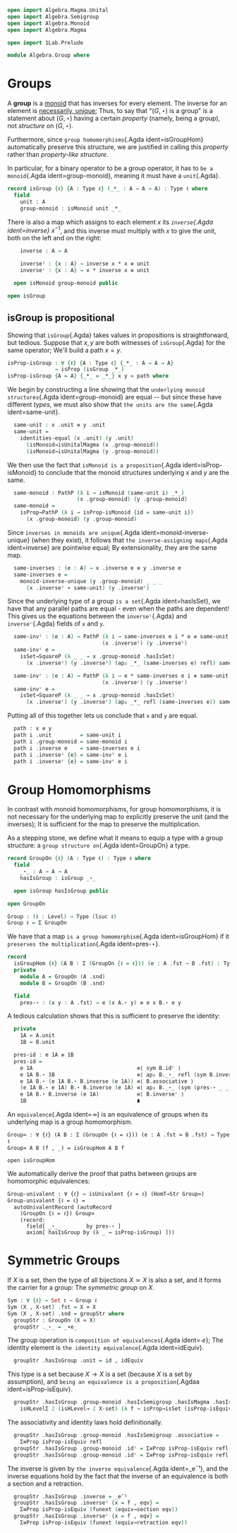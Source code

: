 ```agda
open import Algebra.Magma.Unital
open import Algebra.Semigroup
open import Algebra.Monoid
open import Algebra.Magma

open import 1Lab.Prelude

module Algebra.Group where
```

# Groups

A **group** is a [monoid] that has inverses for every element. The
inverse for an element is [necessarily, unique]; Thus, to say that "$(G,
\star)$ is a group" is a statement about $(G, \star)$ having a certain
_property_ (namely, being a group), not _structure_ on $(G, \star)$.

Furthermore, since `group homomorphisms`{.Agda ident=isGroupHom}
automatically preserve this structure, we are justified in calling this
_property_ rather than _property-like structure_.

[monoid]: Algebra.Monoid.html
[necessarily, unique]: Algebra.Monoid.html#inverses

In particular, for a binary operator to be a group operator, it has to
`be a monoid`{.Agda ident=group-monoid}, meaning it must have a
`unit`{.Agda}.

```agda
record isGroup {ℓ} {A : Type ℓ} (_*_ : A → A → A) : Type ℓ where
  field
    unit : A
    group-monoid : isMonoid unit _*_
```

There is also a map which assigns to each element $x$ its _`inverse`{.Agda
ident=inverse}_ $x^{-1}$, and this inverse must multiply with $x$ to
give the unit, both on the left and on the right:

```agda
    inverse : A → A

    inverseˡ : {x : A} → inverse x * x ≡ unit
    inverseʳ : {x : A} → x * inverse x ≡ unit

  open isMonoid group-monoid public

open isGroup
```

## isGroup is propositional

Showing that `isGroup`{.Agda} takes values in propositions is
straightforward, but tedious. Suppose that $x, y$ are both witnesses of
`isGroup`{.Agda} for the same operator; We'll build a path $x = y$.

```agda
isProp-isGroup : ∀ {ℓ} {A : Type ℓ} {_*_ : A → A → A}
               → isProp (isGroup _*_)
isProp-isGroup {A = A} {_*_ = _*_} x y = path where
```

We begin by constructing a line showing that the `underlying monoid
structures`{.Agda ident=group-monoid} are equal -- but since these have
different _types_, we must also show that `the units are the same`{.Agda
ident=same-unit}.

```agda
  same-unit : x .unit ≡ y .unit
  same-unit =
    identities-equal (x .unit) (y .unit)
      (isMonoid→isUnitalMagma (x .group-monoid))
      (isMonoid→isUnitalMagma (y .group-monoid))
```

We then use the fact that `isMonoid is a proposition`{.Agda
ident=isProp-isMonoid} to conclude that the monoid structures underlying
$x$ and $y$ are the same.

```agda
  same-monoid : PathP (λ i → isMonoid (same-unit i) _*_)
                      (x .group-monoid) (y .group-monoid)
  same-monoid = 
    isProp→PathP (λ i → isProp-isMonoid {id = same-unit i})
      (x .group-monoid) (y .group-monoid)
```

Since `inverses in monoids are unique`{.Agda
ident=monoid-inverse-unique} (when they exist), it follows that `the
inverse-assigning maps`{.Agda ident=inverse} are pointwise equal; By
extensionality, they are the same map.

```agda
  same-inverses : (e : A) → x .inverse e ≡ y .inverse e
  same-inverses e =
    monoid-inverse-unique (y .group-monoid) _ _ _
      (x .inverseˡ ∙ same-unit) (y .inverseʳ)
```

Since the underlying type of a group `is a set`{.Agda ident=hasIsSet},
we have that any parallel paths are equal - even when the paths are
dependent! This gives us the equations between the `inverseˡ`{.Agda} and
`inverseʳ`{.Agda} fields of `x` and `y`.

```agda
  same-invˡ : (e : A) → PathP (λ i → same-inverses e i * e ≡ same-unit i)
                              (x .inverseˡ) (y .inverseˡ)
  same-invˡ e =
    isSet→SquareP (λ _ _ → x .group-monoid .hasIsSet)
      (x .inverseˡ) (y .inverseˡ) (ap₂ _*_ (same-inverses e) refl) same-unit

  same-invʳ : (e : A) → PathP (λ i → e * same-inverses e i ≡ same-unit i)
                              (x .inverseʳ) (y .inverseʳ)
  same-invʳ e =
    isSet→SquareP (λ _ _ → x .group-monoid .hasIsSet)
      (x .inverseʳ) (y .inverseʳ) (ap₂ _*_ refl (same-inverses e)) same-unit
```

Putting all of this together lets us conclude that `x` and `y` are
equal.

```agda
  path : x ≡ y
  path i .unit         = same-unit i
  path i .group-monoid = same-monoid i
  path i .inverse e    = same-inverses e i
  path i .inverseˡ {e} = same-invˡ e i
  path i .inverseʳ {e} = same-invʳ e i
```

# Group Homomorphisms

In contrast with monoid homomorphisms, for group homomorphisms, it is
not necessary for the underlying map to explicitly preserve the unit
(and the inverses); It is sufficient for the map to preserve the
multiplication.

As a stepping stone, we define what it means to equip a type with a
group structure: a `group structure on`{.Agda ident=GroupOn} a type.

```agda
record GroupOn {ℓ} (A : Type ℓ) : Type ℓ where
  field
    _⋆_ : A → A → A
    hasIsGroup : isGroup _⋆_

  open isGroup hasIsGroup public

open GroupOn

Group : (ℓ : Level) → Type (lsuc ℓ)
Group ℓ = Σ GroupOn
```

We have that a map `is a group homomorphism`{.Agda ident=isGroupHom} if
it `preserves the multiplication`{.Agda ident=pres-⋆}.

```agda
record
  isGroupHom {ℓ} (A B : Σ (GroupOn {ℓ = ℓ})) (e : A .fst → B .fst) : Type ℓ where
  private
    module A = GroupOn (A .snd)
    module B = GroupOn (B .snd)

  field
    pres-⋆ : (x y : A .fst) → e (x A.⋆ y) ≡ e x B.⋆ e y
```

A tedious calculation shows that this is sufficient to preserve the
identity:

```agda
  private
    1A = A.unit
    1B = B.unit

  pres-id : e 1A ≡ 1B
  pres-id =
    e 1A                                 ≡⟨ sym B.idʳ ⟩ 
    e 1A B.⋆ 1B                          ≡⟨ ap₂ B._⋆_ refl (sym B.inverseʳ) ⟩ 
    e 1A B.⋆ (e 1A B.⋆ B.inverse (e 1A)) ≡⟨ B.associative ⟩ 
    (e 1A B.⋆ e 1A) B.⋆ B.inverse (e 1A) ≡⟨ ap₂ B._⋆_ (sym (pres-⋆ _ _) ∙ ap e A.idˡ) refl ⟩ 
    e 1A B.⋆ B.inverse (e 1A)            ≡⟨ B.inverseʳ ⟩ 
    1B                                   ∎
```

An `equivalence`{.Agda ident=_≃_} is an equivalence of groups when its
underlying map is a group homomorphism.

```
Group≃ : ∀ {ℓ} (A B : Σ (GroupOn {ℓ = ℓ})) (e : A .fst ≃ B .fst) → Type ℓ
Group≃ A B (f , _) = isGroupHom A B f

open isGroupHom
```

We automatically derive the proof that paths between groups are
homomorphic equivalences:

```
Group-univalent : ∀ {ℓ} → isUnivalent {ℓ = ℓ} (HomT→Str Group≃)
Group-univalent {ℓ = ℓ} =
  autoUnivalentRecord (autoRecord
    (GroupOn {ℓ = ℓ}) Group≃
    (record:
      field[ _⋆_         by pres-⋆ ]
      axiom[ hasIsGroup by (λ _ → isProp-isGroup) ]))
```

# Symmetric Groups

If $X$ is a set, then the type of all bijections $X \simeq X$ is also a
set, and it forms the carrier for a group: The _symmetric group_ on $X$.

```agda
Sym : ∀ {ℓ} → Set ℓ → Group ℓ
Sym (X , X-set) .fst = X ≃ X
Sym (X , X-set) .snd = groupStr where
  groupStr : GroupOn (X ≃ X)
  groupStr ._⋆_ = _∙e_
```

The group operation is `composition of equivalences`{.Agda ident=_∙e_};
The identity element is `the identity equivalence`{.Agda ident=idEquiv}.

```agda
  groupStr .hasIsGroup .unit = id , idEquiv
```

This type is a set because $X \to X$ is a set (because $X$ is a set by
assumption), and `being an equivalence is a proposition`{.Agdaa
ident=isProp-isEquiv}.

```agda
  groupStr .hasIsGroup .group-monoid .hasIsSemigroup .hasIsMagma .hasIsSet =
    isHLevelΣ 2 (isHLevel→ 2 X-set) (λ f → isProp→isSet (isProp-isEquiv f))
```

The associativity and identity laws hold definitionally.

```agda
  groupStr .hasIsGroup .group-monoid .hasIsSemigroup .associative =
    Σ≡Prop isProp-isEquiv refl
  groupStr .hasIsGroup .group-monoid .idˡ = Σ≡Prop isProp-isEquiv refl
  groupStr .hasIsGroup .group-monoid .idʳ = Σ≡Prop isProp-isEquiv refl
```

The inverse is given by `the inverse equivalence`{.Agda ident=_e¯¹}, and
the inverse equations hold by the fact that the inverse of an
equivalence is both a section and a retraction.

```agda
  groupStr .hasIsGroup .inverse = _e¯¹
  groupStr .hasIsGroup .inverseˡ {x = f , eqv} =
    Σ≡Prop isProp-isEquiv (funext (equiv→section eqv))
  groupStr .hasIsGroup .inverseʳ {x = f , eqv} =
    Σ≡Prop isProp-isEquiv (funext (equiv→retraction eqv))
```